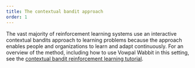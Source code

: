 ```yaml
---
title: The contextual bandit approach
order: 1
---
```


The vast majority of reinforcement learning systems use an interactive contextual bandits approach to learning problems because the approach enables people and organizations to learn and adapt continuously. For an overview of the method, including how to use Vowpal Wabbit in this setting, see the [contextual bandit reinforcement learning tutorial](../tutorials/contextual_bandits.html).
